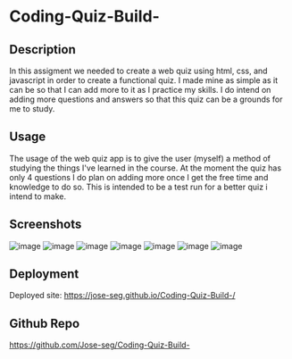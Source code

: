# Coding-Quiz-Build-

## Description 
In this assigment we needed to create a web quiz using html, css, and javascript in order to create a functional quiz. I made mine as simple as it can be so that I can add more to it as I practice my skills. I do intend on adding more questions and answers so that this quiz can be a grounds for me to study. 

## Usage
The usage of the web quiz app is to give the user (myself) a method of studying the things I've learned in the course. At the moment the quiz has only 4 questions I do plan on adding more once I get the free time and knowledge to do so. This is intended to be a test run for a better quiz i intend to make. 

## Screenshots
![image](https://user-images.githubusercontent.com/122575280/220480424-0d0f7109-8933-44cb-93a1-7077bd6a3d7b.png)
![image](https://user-images.githubusercontent.com/122575280/220480476-6a03f06c-bde1-4806-8069-c21330b5b6cd.png)
![image](https://user-images.githubusercontent.com/122575280/220480559-74482981-b351-4b7d-9e0d-86f6ab6acc8d.png)
![image](https://user-images.githubusercontent.com/122575280/220480634-4eb29810-cf25-4a18-a5f9-cefaefe1ceef.png)
![image](https://user-images.githubusercontent.com/122575280/220480705-f699542f-9118-4841-8ea8-8d14658faa48.png)
![image](https://user-images.githubusercontent.com/122575280/220480868-8fb70e67-9179-4d1b-a5c9-0c4f33c227d2.png)
![image](https://user-images.githubusercontent.com/122575280/220480954-a3262e8b-e869-45f0-b42b-c95154610e8c.png)

## Deployment
Deployed site: https://jose-seg.github.io/Coding-Quiz-Build-/

## Github Repo
https://github.com/Jose-seg/Coding-Quiz-Build-